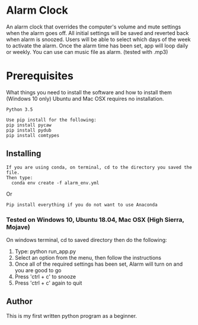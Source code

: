 # Alarm Clock

An alarm clock that overrides the computer's volume and mute settings when the alarm goes off.
All initial settings will be saved and reverted back when alarm is snoozed.
Users will be able to select which days of the week to activate the alarm.
Once the alarm time has been set, app will loop daily or weekly.
You can use can music file as alarm. (tested with .mp3)

# Prerequisites

What things you need to install the software and how to install them (Windows 10 only)
Ubuntu and Mac OSX requires no installation.

```
Python 3.5

Use pip install for the following:
pip install pycaw
pip install pydub
pip install comtypes
```

## Installing

```
If you are using conda, on terminal, cd to the directory you saved the file.
Then type:
  conda env create -f alarm_env.yml
```

Or

```
Pip install everything if you do not want to use Anaconda
```

### Tested on Windows 10, Ubuntu 18.04, Mac OSX (High Sierra, Mojave)

On windows terminal, cd to saved directory then do the following:
1) Type: python run_app.py
2) Select an option from the menu, then follow the instructions
6) Once all of the required settings has been set, Alarm will turn on and you are good to go
7) Press 'ctrl + c' to snooze
8) Press 'ctrl + c' again to quit

## Author

This is my first written python program as a beginner.
